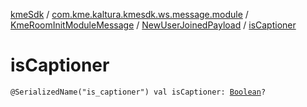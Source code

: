 [kmeSdk](../../../index.md) / [com.kme.kaltura.kmesdk.ws.message.module](../../index.md) / [KmeRoomInitModuleMessage](../index.md) / [NewUserJoinedPayload](index.md) / [isCaptioner](./is-captioner.md)

# isCaptioner

`@SerializedName("is_captioner") val isCaptioner: `[`Boolean`](https://kotlinlang.org/api/latest/jvm/stdlib/kotlin/-boolean/index.html)`?`